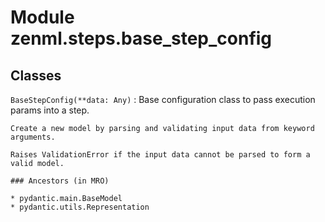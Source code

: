 Module zenml.steps.base_step_config
===================================

Classes
-------

`BaseStepConfig(**data: Any)`
:   Base configuration class to pass execution params into a step.
    
    Create a new model by parsing and validating input data from keyword arguments.
    
    Raises ValidationError if the input data cannot be parsed to form a valid model.

    ### Ancestors (in MRO)

    * pydantic.main.BaseModel
    * pydantic.utils.Representation